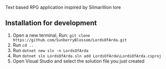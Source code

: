 Text based RPG application inspired by Silmarillion lore

## Installation for development
1. Open a new terminal, Run: `git clone https://github.com/SunberryBlossom/LordsOfArda.git`
2. Run `cd ..`
3. Run `dotnet new sln -n LordsOfArda`
4. Run `dotnet sln LordsOfArda.sln add LordsOfArda\LordsOfArda.csproj`
5. Open Visual Studio and select the solution file you just created
